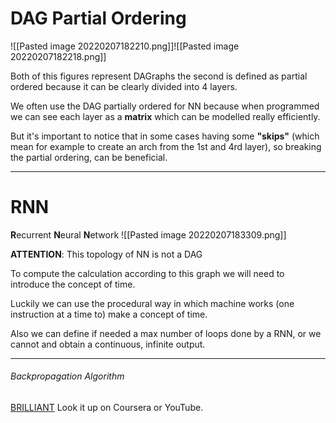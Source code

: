 # DAG Partial Ordering
![[Pasted image 20220207182210.png]]![[Pasted image 20220207182218.png]]

Both of this figures represent DAGraphs the second is defined as partial ordered because it can be clearly divided into 4 layers.

We often use the DAG partially ordered for NN because when programmed we can see each layer as a **matrix** which can be modelled really efficiently.

But it's important to notice that in some cases having some **"skips"** (which mean for example to create an arch from the 1st and 4rd layer), so breaking the partial ordering, can be beneficial.

---
# RNN
**R**ecurrent **N**eural **N**etwork
![[Pasted image 20220207183309.png]]

**ATTENTION**: This topology of NN is not a DAG

To compute the calculation according to this graph we will need to introduce the concept of time.

Luckily we can use the procedural way in which machine works (one instruction at a time to) make a concept of time.

Also we can define if needed a max number of loops done by a RNN, or we cannot and obtain a continuous, infinite output.

---
###### Backpropagation Algorithm
[BRILLIANT](https://brilliant.org/wiki/backpropagation/#)
Look it up on Coursera or YouTube.

